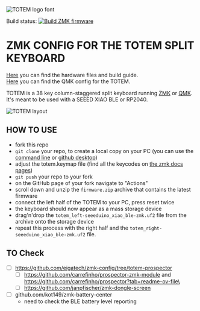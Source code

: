 <picture>
  <source media="(prefers-color-scheme: dark)" srcset="/docs/images/TOTEM_logo_dark.svg">
  <source media="(prefers-color-scheme: light)" srcset="/docs/images/TOTEM_logo_bright.svg">
  <img alt="TOTEM logo font" src="/docs/images/TOTEM_logo_bright.svg">
</picture>

Build status: [![Build ZMK firmware](https://github.com/subutux/zmk-config-totem/actions/workflows/build.yml/badge.svg)](https://github.com/subutux/zmk-config-totem/actions/workflows/build.yml)

# ZMK CONFIG FOR THE TOTEM SPLIT KEYBOARD

[Here](https://github.com/GEIGEIGEIST/totem) you can find the hardware files and build guide.\
[Here](https://github.com/GEIGEIGEIST/qmk-config-totem) you can find the QMK config for the TOTEM.

TOTEM is a 38 key column-staggered split keyboard running [ZMK](https://zmk.dev/) or [QMK](https://docs.qmk.fm/). It's meant to be used with a SEEED XIAO BLE or RP2040.


![TOTEM layout](/docs/images/TOTEM_layout.svg)



## HOW TO USE

- fork this repo
- `git clone` your repo, to create a local copy on your PC (you can use the [command line](https://www.atlassian.com/git/tutorials) or [github desktop](https://desktop.github.com/))
- adjust the totem.keymap file (find all the keycodes on [the zmk docs pages](https://zmk.dev/docs/codes/))
- `git push` your repo to your fork
- on the GitHub page of your fork navigate to "Actions"
- scroll down and unzip the `firmware.zip` archive that contains the latest firmware
- connect the left half of the TOTEM to your PC, press reset twice
- the keyboard should now appear as a mass storage device
- drag'n'drop the `totem_left-seeeduino_xiao_ble-zmk.uf2` file from the archive onto the storage device
- repeat this process with the right half and the `totem_right-seeeduino_xiao_ble-zmk.uf2` file.

## TO Check

- [ ] https://github.com/eigatech/zmk-config/tree/totem-prospector
  - [ ] https://github.com/carrefinho/prospector-zmk-module and https://github.com/carrefinho/prospector?tab=readme-ov-file\
  - [ ] https://github.com/janpfischer/zmk-dongle-screen
- [ ] github.com/kot149/zmk-battery-center
  - need to check the BLE battery level reporting
